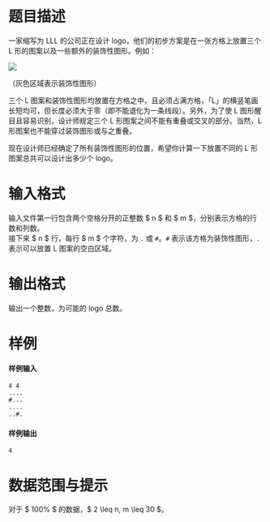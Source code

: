 
# 题目描述

一家缩写为 LLL 的公司正在设计 logo，他们的初步方案是在一张方格上放置三个 L 形的图案以及一些额外的装饰性图形。例如：

![](/source/loj/2099/img/aHR0cHM6Ly9vb28uMG8wLm9vby8yMDE3LzA0LzMwLzU5MDUzMjUwYmE3NjYucG5n.png)

（灰色区域表示装饰性图形）

三个 L 图案和装饰性图形均放置在方格之中，且必须占满方格，「L」的横竖笔画长短均可，但长度必须大于零（即不能退化为一条线段）。另外，为了使 L 图形醒目且容易识别，设计师规定三个 L 形图案之间不能有重叠或交叉的部分。当然，L 形图案也不能穿过装饰图形或与之重叠。

现在设计师已经确定了所有装饰性图形的位置，希望你计算一下放置不同的 L 形图案总共可以设计出多少个 logo。

# 输入格式

输入文件第一行包含两个空格分开的正整数 $ n $ 和 $ m $，分别表示方格的行数和列数。  
接下来 $ n $ 行，每行 $ m $ 个字符，为 `.` 或 `#`。`#` 表示该方格为装饰性图形，`.` 表示可以放置 L 图案的空白区域。

# 输出格式

输出一个整数，为可能的 logo 总数。

# 样例

#### 样例输入
```plain
4 4
....
#...
....
..#.
```

#### 样例输出
```plain
4
```

# 数据范围与提示

对于 $ 100\% $ 的数据，$ 2 \leq n, m \leq 30 $。


